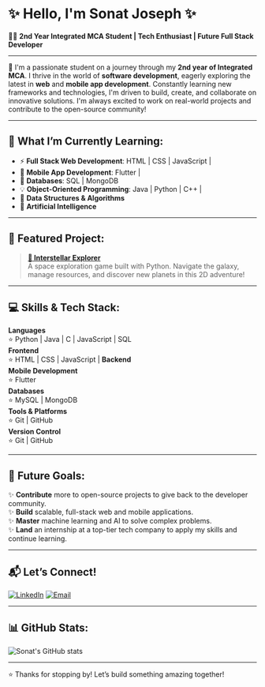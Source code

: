 # ✨ Hello, I'm **Sonat Joseph** ✨

👨‍💻 **2nd Year Integrated MCA Student | Tech Enthusiast | Future Full Stack Developer**  

---

🌟 I'm a passionate student on a journey through my **2nd year of Integrated MCA**. I thrive in the world of **software development**, eagerly exploring the latest in **web** and **mobile app development**. Constantly learning new frameworks and technologies, I'm driven to build, create, and collaborate on innovative solutions. I'm always excited to work on real-world projects and contribute to the open-source community!

---

## 🌱 **What I’m Currently Learning:**
- ⚡ **Full Stack Web Development**: HTML | CSS | JavaScript | 
- 📱 **Mobile App Development**: Flutter | 
- 💾 **Databases**: SQL | MongoDB
- 💡 **Object-Oriented Programming**: Java | Python | C++ |
- 🧠 **Data Structures & Algorithms**
- 🤖 **Artificial Intelligence**

---

## 🚀 **Featured Project:**
> **[🌌 Interstellar Explorer]((https://github.com/sonat43/Interstellar_explorer1))**  
> A space exploration game built with Python. Navigate the galaxy, manage resources, and discover new planets in this 2D adventure!

---

## 💻 **Skills & Tech Stack:**

**Languages**  
⭐ Python | Java | C | JavaScript | SQL  
**Frontend**  
⭐ HTML | CSS | JavaScript | 
**Backend**  
**Mobile Development**  
⭐ Flutter  
**Databases**  
⭐ MySQL | MongoDB  
**Tools & Platforms**  
⭐ Git | GitHub  
**Version Control**  
⭐ Git | GitHub  

---

## 🎯 **Future Goals:**
✨ **Contribute** more to open-source projects to give back to the developer community.  
✨ **Build** scalable, full-stack web and mobile applications.  
✨ **Master** machine learning and AI to solve complex problems.  
✨ **Land** an internship at a top-tier tech company to apply my skills and continue learning.

---

## 📬 **Let’s Connect!**
[![LinkedIn](https://img.shields.io/badge/-LinkedIn-blue?style=flat&logo=linkedin)](https://www.linkedin.com/in/sonat-joseph)
[![Email](https://img.shields.io/badge/-Email-red?style=flat&logo=gmail)](mailto:sonatjoseph13@gmail.com)

---

## 📊 **GitHub Stats:**

![Sonat's GitHub stats](https://github-readme-stats.vercel.app/api?username=sonatjoseph&show_icons=true&theme=radical)

---

⭐️ Thanks for stopping by! Let’s build something amazing together!
